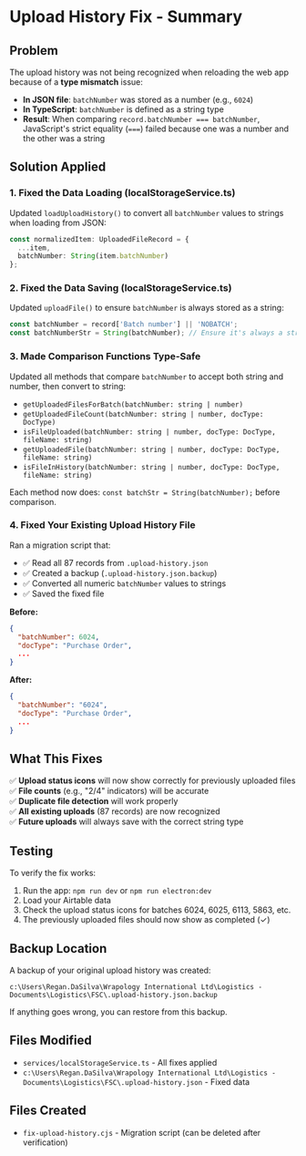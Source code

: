# Upload History Fix - Summary

## Problem
The upload history was not being recognized when reloading the web app because of a **type mismatch** issue:

- **In JSON file**: `batchNumber` was stored as a number (e.g., `6024`)
- **In TypeScript**: `batchNumber` is defined as a string type
- **Result**: When comparing `record.batchNumber === batchNumber`, JavaScript's strict equality (`===`) failed because one was a number and the other was a string

## Solution Applied

### 1. Fixed the Data Loading (localStorageService.ts)
Updated `loadUploadHistory()` to convert all `batchNumber` values to strings when loading from JSON:

```typescript
const normalizedItem: UploadedFileRecord = {
  ...item,
  batchNumber: String(item.batchNumber)
};
```

### 2. Fixed the Data Saving (localStorageService.ts)
Updated `uploadFile()` to ensure `batchNumber` is always stored as a string:

```typescript
const batchNumber = record['Batch number'] || 'NOBATCH';
const batchNumberStr = String(batchNumber); // Ensure it's always a string
```

### 3. Made Comparison Functions Type-Safe
Updated all methods that compare `batchNumber` to accept both string and number, then convert to string:

- `getUploadedFilesForBatch(batchNumber: string | number)`
- `getUploadedFileCount(batchNumber: string | number, docType: DocType)`
- `isFileUploaded(batchNumber: string | number, docType: DocType, fileName: string)`
- `getUploadedFile(batchNumber: string | number, docType: DocType, fileName: string)`
- `isFileInHistory(batchNumber: string | number, docType: DocType, fileName: string)`

Each method now does: `const batchStr = String(batchNumber);` before comparison.

### 4. Fixed Your Existing Upload History File
Ran a migration script that:
- ✅ Read all 87 records from `.upload-history.json`
- ✅ Created a backup (`.upload-history.json.backup`)
- ✅ Converted all numeric `batchNumber` values to strings
- ✅ Saved the fixed file

**Before:**
```json
{
  "batchNumber": 6024,
  "docType": "Purchase Order",
  ...
}
```

**After:**
```json
{
  "batchNumber": "6024",
  "docType": "Purchase Order",
  ...
}
```

## What This Fixes

✅ **Upload status icons** will now show correctly for previously uploaded files  
✅ **File counts** (e.g., "2/4" indicators) will be accurate  
✅ **Duplicate file detection** will work properly  
✅ **All existing uploads** (87 records) are now recognized  
✅ **Future uploads** will always save with the correct string type  

## Testing

To verify the fix works:

1. Run the app: `npm run dev` or `npm run electron:dev`
2. Load your Airtable data
3. Check the upload status icons for batches 6024, 6025, 6113, 5863, etc.
4. The previously uploaded files should now show as completed (✓)

## Backup Location

A backup of your original upload history was created:
```
c:\Users\Regan.DaSilva\Wrapology International Ltd\Logistics - Documents\Logistics\FSC\.upload-history.json.backup
```

If anything goes wrong, you can restore from this backup.

## Files Modified

- `services/localStorageService.ts` - All fixes applied
- `c:\Users\Regan.DaSilva\Wrapology International Ltd\Logistics - Documents\Logistics\FSC\.upload-history.json` - Fixed data

## Files Created

- `fix-upload-history.cjs` - Migration script (can be deleted after verification)
